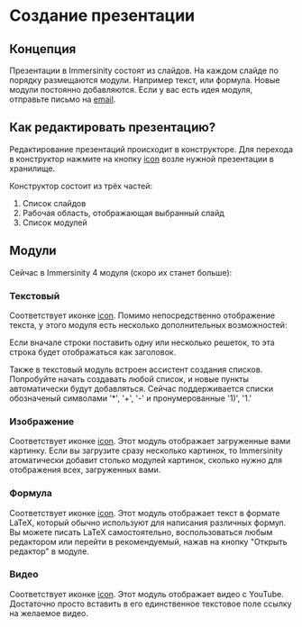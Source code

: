 # Создание презентации

## Концепция

Презентации в Immersinity состоят из слайдов. На каждом слайде по порядку размещаются модули. Например текст, или формула. Новые модули постоянно добавляются. Если у вас есть идея модуля, отправьте письмо на [email](support@immersinity.com).

## Как редактировать презентацию?

Редактирование презентаций происходит в конструкторе. Для перехода в конструктор нажмите на кнопку [icon](create) возле нужной презентации в хранилище. 

Конструктор состоит из трёх частей:
1) Список слайдов
2) Рабочая область, отображающая выбранный слайд
3) Список модулей

## Модули

Сейчас в Immersinity 4 модуля (скоро их станет больше):

### Текстовый

Соответствует иконке [icon](format_align_left). Помимо непосредственно отображение текста, у этого модуля есть несколько дополнительных возможностей: 

Если вначале строки поставить одну или несколько решеток, то эта строка будет отображаться как заголовок.

Также в текстовый модуль встроен ассистент создания списков. Попробуйте начать создавать любой список, и новые пункты автоматически будут добавляться. Сейчас поддерживается списки обозначеный символами '*', '+', '-' и пронумерованные '1)', '1.'

### Изображение

Соответствует иконке [icon](insert_photo). Этот модуль отображает загруженные вами картинку. Если вы загрузите сразу несколько картинок, то Immersinity атоматически добавит столько модулей картинок, сколько нужно для отображения всех, загруженных вами.

### Формула

Соответствует иконке [icon](functions). Этот модуль отображает текст в формате LaTeX, который обычно используют для написания различных формул. Вы можете писать LaTeX самостоятельно, воспользоваться любым редактором или перейти в рекомендуемый, нажав на кнопку "Открыть редактор" в модуле.

### Видео

Соответствует иконке [icon](smart_display). Этот модуль отображает видео с YouTube. Достаточно просто вставить в его единственное текстовое поле ссылку на желаемое видео.